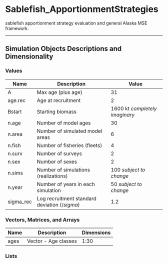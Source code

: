 # Sablefish_ApportionmentStrategies
sablefish apportionment strategy evaluation and general Alaska MSE framework.


***
## Simulation Objects Descriptions and Dimensionality

### Values

Name              | Description                       | Value
------------------|-----------------------------------|-------------------
A                 | Max age (plus age)                | 31
age.rec           | Age at recruitment                | 2
Bstart            | Starting biomass                  | 1600 kt *completely imaginary*
n.age             | Number of model ages              | 30
n.area            | Number of simulated model areas   | 6
n.fish            | Number of fisheries (fleets)      | 4
n.surv            | Number of surveys                 | 2
n.sex             | Number of sexes                   | 2
n.sims            | Number of simulations (realizations) | 100 *subject to change*
n.year            | Number of years in each simulation | 50 *subject to change*    
sigma_rec         | Log recruitment standard deviation ($/sigma$) | 1.2



### Vectors, Matrices, and Arrays

Name              | Description                       | Dimensions
------------------|-----------------------------------|----------------------------------
ages              | Vector - Age classes              | 1:30

### Lists



